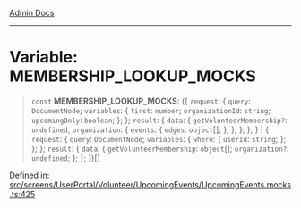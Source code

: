 [Admin Docs](/)

***

# Variable: MEMBERSHIP\_LOOKUP\_MOCKS

> `const` **MEMBERSHIP\_LOOKUP\_MOCKS**: (\{ `request`: \{ `query`: `DocumentNode`; `variables`: \{ `first`: `number`; `organizationId`: `string`; `upcomingOnly`: `boolean`; \}; \}; `result`: \{ `data`: \{ `getVolunteerMembership?`: `undefined`; `organization`: \{ `events`: \{ `edges`: `object`[]; \}; \}; \}; \}; \} \| \{ `request`: \{ `query`: `DocumentNode`; `variables`: \{ `where`: \{ `userId`: `string`; \}; \}; \}; `result`: \{ `data`: \{ `getVolunteerMembership`: `object`[]; `organization?`: `undefined`; \}; \}; \})[]

Defined in: [src/screens/UserPortal/Volunteer/UpcomingEvents/UpcomingEvents.mocks.ts:425](https://github.com/PalisadoesFoundation/talawa-admin/blob/main/src/screens/UserPortal/Volunteer/UpcomingEvents/UpcomingEvents.mocks.ts#L425)
